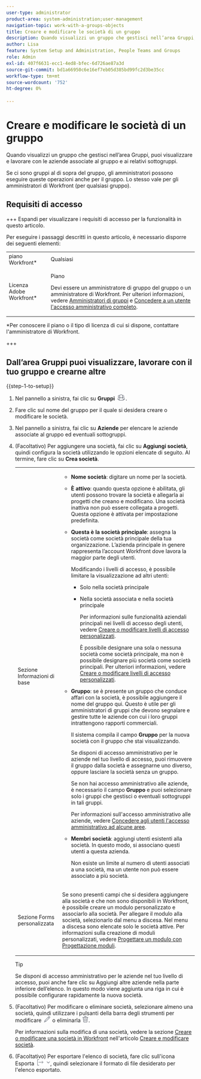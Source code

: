 ```yaml
---
user-type: administrator
product-area: system-administration;user-management
navigation-topic: work-with-a-groups-objects
title: Creare e modificare le società di un gruppo
description: Quando visualizzi un gruppo che gestisci nell’area Gruppi, puoi visualizzare e lavorare con le aziende associate al gruppo e ai relativi sottogruppi.
author: Lisa
feature: System Setup and Administration, People Teams and Groups
role: Admin
exl-id: 407f6631-ecc1-4ed8-bfec-6d726ae87a3d
source-git-commit: bd1a66950c6e16ef7eb05d385bd99fc2d3be35cc
workflow-type: tm+mt
source-wordcount: '752'
ht-degree: 0%

---
```


# Creare e modificare le società di un gruppo

Quando visualizzi un gruppo che gestisci nell’area Gruppi, puoi visualizzare e lavorare con le aziende associate al gruppo e ai relativi sottogruppi.

Se ci sono gruppi al di sopra del gruppo, gli amministratori possono eseguire queste operazioni anche per il gruppo. Lo stesso vale per gli amministratori di Workfront (per qualsiasi gruppo).

## Requisiti di accesso

+++ Espandi per visualizzare i requisiti di accesso per la funzionalità in questo articolo.

Per eseguire i passaggi descritti in questo articolo, è necessario disporre dei seguenti elementi:

<table style="table-layout:auto"> 
 <col> 
 <col> 
 <tbody> 
  <tr> 
   <td role="rowheader">piano Workfront*</td> 
   <td>Qualsiasi</td> 
  </tr> 
  <tr> 
   <td role="rowheader">Licenza Adobe Workfront*</td> 
   <td> <p>Piano </p> <p>Devi essere un amministratore di gruppo del gruppo o un amministratore di Workfront. Per ulteriori informazioni, vedere <a href="../../../administration-and-setup/manage-groups/group-roles/group-administrators.md" class="MCXref xref" data-mc-variable-override="">Amministratori di gruppi</a> e <a href="../../../administration-and-setup/add-users/configure-and-grant-access/grant-a-user-full-administrative-access.md" class="MCXref xref" data-mc-variable-override="">Concedere a un utente l'accesso amministrativo completo</a>.</p> </td> 
  </tr> 
 </tbody> 
</table>

&#42;Per conoscere il piano o il tipo di licenza di cui si dispone, contattare l&#39;amministratore di Workfront.

+++

## Dall’area Gruppi puoi visualizzare, lavorare con il tuo gruppo e crearne altre

{{step-1-to-setup}}

1. Nel pannello a sinistra, fai clic su **Gruppi** ![](assets/groups-icon.png).

1. Fare clic sul nome del gruppo per il quale si desidera creare o modificare le società.
1. Nel pannello a sinistra, fai clic su **Aziende** per elencare le aziende associate al gruppo ed eventuali sottogruppi.
1. (Facoltativo) Per aggiungere una società, fai clic su **Aggiungi società**, quindi configura la società utilizzando le opzioni elencate di seguito. Al termine, fare clic su **Crea società**.

   <table style="table-layout:auto"> 
    <col> 
    <col> 
    <tbody> 
     <tr> 
      <td role="rowheader">Sezione Informazioni di base</td> 
      <td> 
       <ul> 
        <li> <p><b>Nome società</b>: digitare un nome per la società.</p> </li> 
        <li> <p><b>È attivo</b>: quando questa opzione è abilitata, gli utenti possono trovare la società e allegarla ai progetti che creano e modificano. Una società inattiva non può essere collegata a progetti. Questa opzione è attivata per impostazione predefinita.</p> </li> 
        <li> <p><b>Questa è la società principale</b>: assegna la società come società principale della tua organizzazione. L’azienda principale in genere rappresenta l’account Workfront dove lavora la maggior parte degli utenti.</p> <p>Modificando i livelli di accesso, è possibile limitare la visualizzazione ad altri utenti:</p> 
         <ul> 
          <li>Solo nella società principale</li> 
          <li> <p>Nella società associata e nella società principale</p> <p>Per informazioni sulle funzionalità aziendali principali nei livelli di accesso degli utenti, vedere <a href="../../../administration-and-setup/add-users/configure-and-grant-access/create-modify-access-levels.md" class="MCXref xref" data-mc-variable-override="">Creare o modificare livelli di accesso personalizzati</a>.</p> <p>È possibile designare una sola o nessuna società come società principale, ma non è possibile designare più società come società principali. Per ulteriori informazioni, vedere <a href="../../../administration-and-setup/add-users/configure-and-grant-access/create-modify-access-levels.md" class="MCXref xref" data-mc-variable-override="">Creare o modificare livelli di accesso personalizzati</a>.</p> </li> 
         </ul> </li> 
        <li> <p><b>Gruppo</b>: se è presente un gruppo che conduce affari con la società, è possibile aggiungere il nome del gruppo qui. Questo è utile per gli amministratori di gruppi che devono segnalare e gestire tutte le aziende con cui i loro gruppi intrattengono rapporti commerciali.</p> <p data-mc-conditions="SnippetConditions-wf-groups.groups">Il sistema compila il campo <strong>Gruppo</strong> per la nuova società con il gruppo che stai visualizzando.</p> <p data-mc-conditions="SnippetConditions-wf-groups.groups">Se disponi di accesso amministrativo per le aziende nel tuo livello di accesso, puoi rimuovere il gruppo dalla società e assegnarne uno diverso, oppure lasciare la società senza un gruppo.</p> <p data-mc-conditions="SnippetConditions-wf-groups.groups">Se non hai accesso amministrativo alle aziende, è necessario il campo <strong>Gruppo</strong> e puoi selezionare solo i gruppi che gestisci o eventuali sottogruppi in tali gruppi.</p> <p data-mc-conditions="SnippetConditions-wf-groups.groups">Per informazioni sull'accesso amministrativo alle aziende, vedere <a href="../../../administration-and-setup/add-users/configure-and-grant-access/grant-users-admin-access-certain-areas.md" class="MCXref xref" data-mc-variable-override="">Concedere agli utenti l'accesso amministrativo ad alcune aree</a>.</p> </li> 
        <li> <p><b>Membri società</b>: aggiungi utenti esistenti alla società. In questo modo, si associano questi utenti a questa azienda.</p> <p>Non esiste un limite al numero di utenti associati a una società, ma un utente non può essere associato a più società.</p> </li> 
       </ul> </td> 
     </tr>
     <tr> 
      <td role="rowheader">Sezione Forms personalizzata</td> 
      <td> <p>Se sono presenti campi che si desidera aggiungere alla società e che non sono disponibili in Workfront, è possibile creare un modulo personalizzato e associarlo alla società. Per allegare il modulo alla società, selezionarlo dal menu a discesa. Nel menu a discesa sono elencate solo le società attive. Per informazioni sulla creazione di moduli personalizzati, vedere <a href="/help/quicksilver/administration-and-setup/customize-workfront/create-manage-custom-forms/form-designer/design-a-form/design-a-form.md">Progettare un modulo con Progettazione moduli</a>. </p> </td> 
     </tr> 
    </tbody> 
   </table>

   >[!TIP]
   >
   >Se disponi di accesso amministrativo per le aziende nel tuo livello di accesso, puoi anche fare clic su Aggiungi altre aziende nella parte inferiore dell’elenco. In questo modo viene aggiunta una riga in cui è possibile configurare rapidamente la nuova società.

1. (Facoltativo) Per modificare o eliminare società, selezionare almeno una società, quindi utilizzare i pulsanti della barra degli strumenti per modificare ![](assets/edit-icon.png) o eliminarla ![](assets/delete.png).

   Per informazioni sulla modifica di una società, vedere la sezione [Creare o modificare una società in Workfront](../../../administration-and-setup/set-up-workfront/organizational-setup/create-and-edit-companies.md#adding-a-company-to-workfront) nell&#39;articolo [Creare e modificare società](../../../administration-and-setup/set-up-workfront/organizational-setup/create-and-edit-companies.md).

1. (Facoltativo) Per esportare l&#39;elenco di società, fare clic sull&#39;icona Esporta ![](assets/export.png), quindi selezionare il formato di file desiderato per l&#39;elenco esportato.
